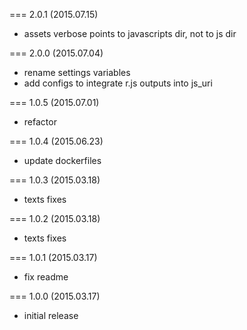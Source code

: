 === 2.0.1 (2015.07.15)

* assets verbose points to javascripts dir, not to js dir

=== 2.0.0 (2015.07.04)

* rename settings variables
* add configs to integrate r.js outputs into js_uri

=== 1.0.5 (2015.07.01)

* refactor

=== 1.0.4 (2015.06.23)

* update dockerfiles

=== 1.0.3 (2015.03.18)

* texts fixes

=== 1.0.2 (2015.03.18)

* texts fixes

=== 1.0.1 (2015.03.17)

* fix readme

=== 1.0.0 (2015.03.17)

* initial release
